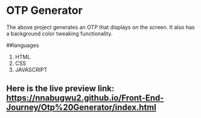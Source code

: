 # OTP Generator
The above project generates an OTP that displays on the screen.
It also has a background color tweaking functionality.

##languages
1. HTML
2. CSS
3. JAVASCRIPT

## Here is the live preview link: https://nnabugwu2.github.io/Front-End-Journey/Otp%20Generator/index.html
